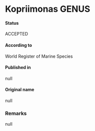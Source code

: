 # Kopriimonas GENUS

#### Status
ACCEPTED

#### According to
World Register of Marine Species

#### Published in
null

#### Original name
null

### Remarks
null